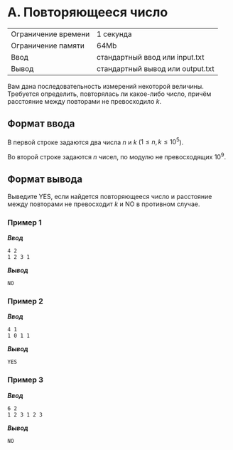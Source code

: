 # A. Повторяющееся число

|                   |                                |
|-------------------|--------------------------------|
|Ограничение времени|1 секунда                       |
|Ограничение памяти |64Mb                            |
|Ввод               |стандартный ввод или input.txt  |
|Вывод              |стандартный вывод или output.txt|

Вам дана последовательность измерений некоторой величины. Требуется определить, повторялась ли какое-либо число, причём расстояние между повторами не превосходило $k$.

## Формат ввода

В первой строке задаются два числа $n$ и $k$ ($1 ≤ n, k ≤ 10^{5}$).

Во второй строке задаются $n$ чисел, по модулю не превосходящих $10^{9}$.

## Формат вывода

Выведите YES, если найдется повторяющееся число и расстояние между повторами не превосходит $k$ и NO в противном случае.

### Пример 1

***Ввод***

```text
4 2
1 2 3 1
```

***Вывод***

```text
NO
```

### Пример 2

***Ввод***

```text
4 1
1 0 1 1
```

***Вывод***

```text
YES
```

### Пример 3

***Ввод***

```text
6 2
1 2 3 1 2 3
```

***Вывод***

```text
NO
```
